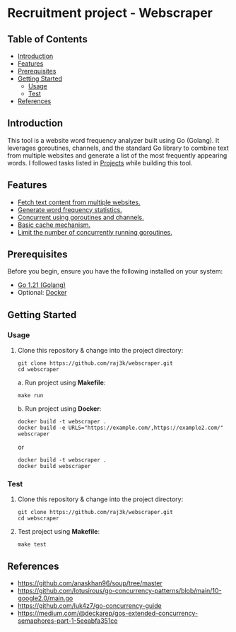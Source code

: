 # Recruitment project - Webscraper

## Table of Contents
- [Introduction](#introduction)
- [Features](#features)
- [Prerequisites](#prerequisites)
- [Getting Started](#getting-started)
    - [Usage](#usage)
    - [Test](#test)
- [References](#references)

## Introduction

This tool is a website word frequency analyzer built using Go (Golang). It leverages goroutines, channels, and the standard Go library to combine text from multiple websites and generate a list of the most frequently appearing words. I followed tasks listed in [Projects](https://github.com/users/raj3k/projects/5) while building this tool.

## Features

- [Fetch text content from multiple websites.](https://github.com/raj3k/webscraper/blob/7-create-readme/main.go#L33C28-L33C28)
- [Generate word frequency statistics.](https://github.com/raj3k/webscraper/blob/7-create-readme/main.go#L43C3-L43C3)
- [Concurrent using goroutines and channels.](https://github.com/raj3k/webscraper/blob/7-create-readme/main.go#L35)
- [Basic cache mechanism.](https://github.com/raj3k/webscraper/blob/7-create-readme/internal/client/client.go#L20)
- [Limit the number of concurrently running goroutines.](https://github.com/raj3k/webscraper/blob/main/main.go#L33)

## Prerequisites

Before you begin, ensure you have the following installed on your system:

- [Go 1.21 (Golang)](https://golang.org/doc/install)
- Optional: [Docker](https://www.docker.com/)
## Getting Started

### Usage

1. Clone this repository & change into the project directory:
   ```shell
   git clone https://github.com/raj3k/webscraper.git
   cd webscraper
   ```
    a. Run project using **Makefile**:
    ```shell
   make run
    ```
    b. Run project using **Docker**:
    ```shell
   docker build -t webscraper .
   docker build -e URLS="https://example.com/,https://example2.com/" webscraper
    ```
   or
    ```shell
   docker build -t webscraper .
   docker build webscraper
    ```

### Test
1. Clone this repository & change into the project directory:
   ```shell
   git clone https://github.com/raj3k/webscraper.git
   cd webscraper
   ```
2. Test project using **Makefile**:
    ```shell
   make test
    ```

## References
- https://github.com/anaskhan96/soup/tree/master
- https://github.com/lotusirous/go-concurrency-patterns/blob/main/10-google2.0/main.go
- https://github.com/luk4z7/go-concurrency-guide
- https://medium.com/@deckarep/gos-extended-concurrency-semaphores-part-1-5eeabfa351ce

